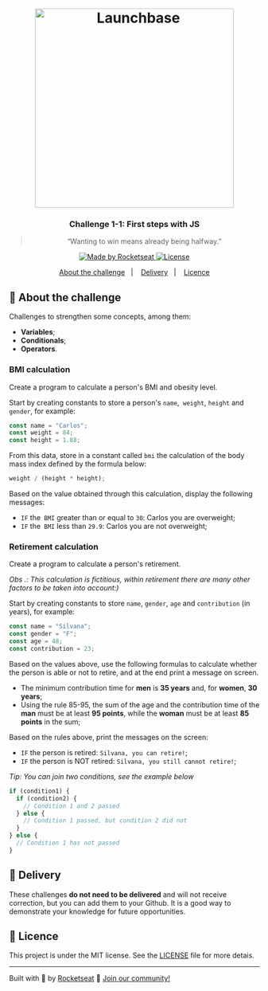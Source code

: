 <h1 align="center">
    <img alt="Launchbase" src="https://storage.googleapis.com/golden-wind/bootcamp-launchbase/logo.png" width="400px" />
</h1>

<h3 align="center">
  Challenge 1-1: First steps with JS
</h3>

<blockquote align="center">“Wanting to win means already being halfway.”</blockquote>

<p align="center">

  <a href="https://rocketseat.com.br">
    <img alt="Made by Rocketseat" src="https://img.shields.io/badge/made%20by-Rocketseat-%23F8952D">
  </a>

  <a href="LICENSE" >
    <img alt="License" src="https://img.shields.io/badge/license-MIT-%23F8952D">
  </a>

</p>

<p align="center">
  <a href="#rocket-about-the-challenge">About the challenge</a>&nbsp;&nbsp;&nbsp;|&nbsp;&nbsp;&nbsp;
  <a href="#calendar-delivery">Delivery</a>&nbsp;&nbsp;&nbsp;|&nbsp;&nbsp;&nbsp;
  <a href="#memo-licence">Licence</a>
</p>

## :rocket: About the challenge

Challenges to strengthen some concepts, among them:

- **Variables**;
- **Conditionals**;
- **Operators**.

### BMI calculation

Create a program to calculate a person's BMI and obesity level.

Start by creating constants to store a person's `name`,` weight`, `height` and `gender`, for example:

```js
const name = "Carlos";
const weight = 84;
const height = 1.88;
```

From this data, store in a constant called `bmi` the calculation of the body mass index defined by the formula below:

```js
weight / (height * height);
```

Based on the value obtained through this calculation, display the following messages:

- `IF` the` BMI` greater than or equal to `30`: Carlos you are overweight;
- `IF` the` BMI` less than `29.9`: Carlos you are not overweight;


### Retirement calculation

Create a program to calculate a person's retirement.

_Obs .: This calculation is fictitious, within retirement there are many other factors to be taken into account:)_

Start by creating constants to store `name`, `gender`, `age` and `contribution` (in years), for example:

```js
const name = "Silvana";
const gender = "F";
const age = 48;
const contribution = 23;
```

Based on the values ​​above, use the following formulas to calculate whether the person is able or not to retire, and at the end print a message on screen.

- The minimum contribution time for **men** is **35 years** and, for **women**, **30 years**;
- Using the rule 85-95, the sum of the age and the contribution time of the **man** must be at least **95 points**, while the **woman** must be at least **85 points** in the sum;

Based on the rules above, print the messages on the screen:

- `IF` the person is retired: `Silvana, you can retire!`;
- `IF` the person is NOT retired: `Silvana, you still cannot retire!`;


_Tip: You can join two conditions, see the example below_

```js
if (condition1) {
  if (condition2) {
    // Condition 1 and 2 passed
  } else {
    // Condition 1 passed, but condition 2 did not
  }
} else {
  // Condition 1 has not passed
}
```

## :calendar: Delivery

These challenges **do not need to be delivered** and will not receive correction, but you can add them to your Github. It is a good way to demonstrate your knowledge for future opportunities.

## :memo: Licence

This project is under the MIT license. See the [LICENSE](../LICENSE) file for more detais.

---

Built with :purple_heart: by [Rocketseat](https://rocketseat.com.br) :wave: [Join our community!](https://discordapp.com/invite/gCRAFhc)
